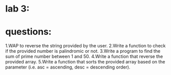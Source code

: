 # lab 3:
# questions:
1.WAP to reverse the string provided by the user.
2.Write a function to check if the provided number is palindromic or not.
3.Write a program to find the sum of prime number between 1 and 50.
4.Write a function that reverse the provided array.
5.Write a function that sorts the provided array based on the parameter (i.e. asc = ascending, desc = descending order).